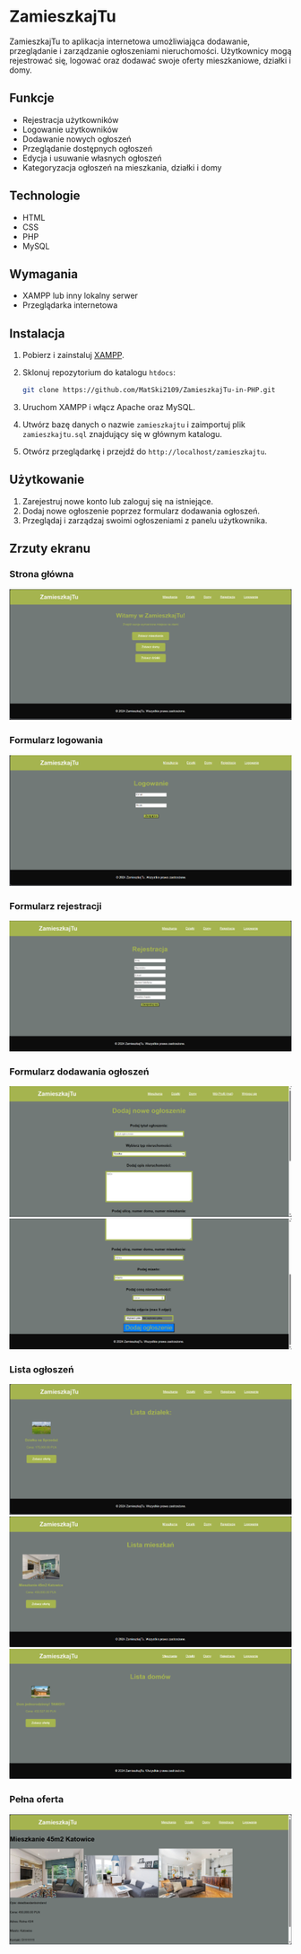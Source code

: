 # ZamieszkajTu

ZamieszkajTu to aplikacja internetowa umożliwiająca dodawanie, przeglądanie i zarządzanie ogłoszeniami nieruchomości. 
Użytkownicy mogą rejestrować się, logować oraz dodawać swoje oferty mieszkaniowe, działki i domy.

## Funkcje

- Rejestracja użytkowników
- Logowanie użytkowników
- Dodawanie nowych ogłoszeń
- Przeglądanie dostępnych ogłoszeń
- Edycja i usuwanie własnych ogłoszeń
- Kategoryzacja ogłoszeń na mieszkania, działki i domy

## Technologie

- HTML
- CSS
- PHP
- MySQL

## Wymagania

- XAMPP lub inny lokalny serwer
- Przeglądarka internetowa

## Instalacja

1. Pobierz i zainstaluj [XAMPP](https://www.apachefriends.org/index.html).
2. Sklonuj repozytorium do katalogu `htdocs`:

    ```bash
    git clone https://github.com/MatSki2109/ZamieszkajTu-in-PHP.git
    ```

3. Uruchom XAMPP i włącz Apache oraz MySQL.
4. Utwórz bazę danych o nazwie `zamieszkajtu` i zaimportuj plik `zamieszkajtu.sql` znajdujący się w głównym katalogu.
5. Otwórz przeglądarkę i przejdź do `http://localhost/zamieszkajtu`.

## Użytkowanie

1. Zarejestruj nowe konto lub zaloguj się na istniejące.
2. Dodaj nowe ogłoszenie poprzez formularz dodawania ogłoszeń.
3. Przeglądaj i zarządzaj swoimi ogłoszeniami z panelu użytkownika.

## Zrzuty ekranu

### Strona główna

![Strona główna](images/stronaglowna.png)

### Formularz logowania

![Formularz logowania](images/formularzlogowania.png)

### Formularz rejestracji

![Formularz rejestracji](images/formularzrejestracji.png)

### Formularz dodawania ogłoszeń

![Formularz dodawania ogłoszeń 1](images/formaddlisting1.png)
![Formularz dodawania ogłoszeń 2](images/formaddlisting2.png)

### Lista ogłoszeń

![Lista działek](images/dzialki.png)
![Lista mieszkań](images/mieszkania.png)
![Lista domów](images/domy.png)

### Pełna oferta

![Widok pełnej oferty](images/pelnaoferta.png)

